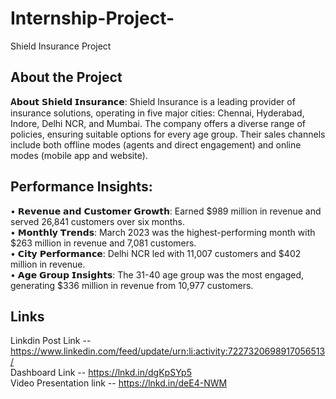 # Internship-Project-
Shield Insurance Project


## About the Project

𝐀𝗯𝗼𝘂𝘁 𝗦𝗵𝗶𝗲𝗹𝗱 𝗜𝗻𝘀𝘂𝗿𝗮𝗻𝗰𝗲: Shield Insurance is a leading provider of insurance solutions, operating in five major cities: Chennai, Hyderabad, Indore, Delhi NCR, and Mumbai. The company offers a diverse range of policies, ensuring suitable options for every age group. Their sales channels include both offline modes (agents and direct engagement) and online modes (mobile app and website).


## Performance Insights:
• 𝗥𝗲𝘃𝗲𝗻𝘂𝗲 𝗮𝗻𝗱 𝗖𝘂𝘀𝘁𝗼𝗺𝗲𝗿 𝗚𝗿𝗼𝘄𝘁𝗵: Earned $989 million in revenue and served 26,841 customers over six months. </br>
• 𝗠𝗼𝗻𝘁𝗵𝗹𝘆 𝗧𝗿𝗲𝗻𝗱𝘀: March 2023 was the highest-performing month with $263 million in revenue and 7,081 customers. </br>
• 𝗖𝗶𝘁𝘆 𝗣𝗲𝗿𝗳𝗼𝗿𝗺𝗮𝗻𝗰𝗲: Delhi NCR led with 11,007 customers and $402 million in revenue. </br>
• 𝗔𝗴𝗲 𝗚𝗿𝗼𝘂𝗽 𝗜𝗻𝘀𝗶𝗴𝗵𝘁𝘀: The 31-40 age group was the most engaged, generating $336 million in revenue from 10,977 customers. </br>

## Links

Linkdin Post Link -- https://www.linkedin.com/feed/update/urn:li:activity:7227320698917056513/   </br>
Dashboard Link --  https://lnkd.in/dgKpSYp5  </br>
Video Presentation link --  https://lnkd.in/deE4-NWM

